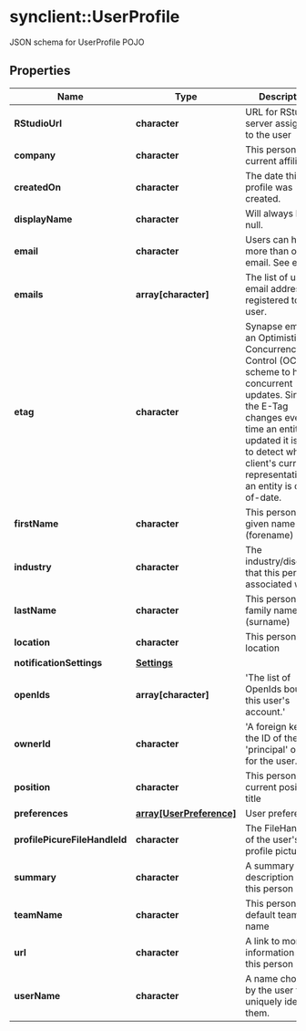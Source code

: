 # synclient::UserProfile

JSON schema for UserProfile POJO
## Properties
Name | Type | Description | Notes
------------ | ------------- | ------------- | -------------
**RStudioUrl** | **character** | URL for RStudio server assigned to the user | [optional] 
**company** | **character** | This person&#39;s current affiliation  | [optional] 
**createdOn** | **character** | The date this profile was created. | [optional] 
**displayName** | **character** | Will always be null. | [optional] 
**email** | **character** | Users can have more than one email. See emails | [optional] 
**emails** | **array[character]** | The list of user email addresses registered to this user. | [optional] 
**etag** | **character** | Synapse employs an Optimistic Concurrency Control (OCC) scheme to handle concurrent updates. Since the E-Tag changes every time an entity is updated it is used to detect when a client&#39;s current representation of an entity is out-of-date.  | [optional] 
**firstName** | **character** | This person&#39;s given name (forename)  | [optional] 
**industry** | **character** | The industry/discipline that this person is associated with | [optional] 
**lastName** | **character** | This person&#39;s family name (surname)  | [optional] 
**location** | **character** | This person&#39;s location  | [optional] 
**notificationSettings** | [**Settings**](Settings.md) |  | [optional] 
**openIds** | **array[character]** | &#39;The list of OpenIds bound to this user&#39;s account.&#39;  | [optional] 
**ownerId** | **character** | &#39;A foreign key to the ID of the &#39;principal&#39; object for the user.&#39;  | [optional] 
**position** | **character** | This person&#39;s current position title  | [optional] 
**preferences** | [**array[UserPreference]**](UserPreference.md) | User preferences | [optional] 
**profilePicureFileHandleId** | **character** | The FileHandle.id of the user&#39;s profile picture.  | [optional] 
**summary** | **character** | A summary description about this person | [optional] 
**teamName** | **character** | This person&#39;s default team name  | [optional] 
**url** | **character** | A link to more information about this person | [optional] 
**userName** | **character** | A name chosen by the user that uniquely identifies them. | [optional] 


